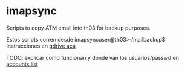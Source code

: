 # imapsync
Scripts to copy ATM email into th03 for backup purposes.

Estos scripts corren desde
imapsyncuser@th03:~/mailbackup$
Instrucciones en [gdrive acá](https://docs.google.com/document/d/1LGaPXvrBINKd6gaFrQCWgp82x2jxYXvS7Uq87wwYCE4/edit?usp=share_link)

TODO: explicar como funcionan y dónde van los usuarios/passwd en [accounts.list](https://drive.google.com/file/d/1AEniferJZGHObKrR4lqUispVEU0HrKNM/view?usp=share_link)


